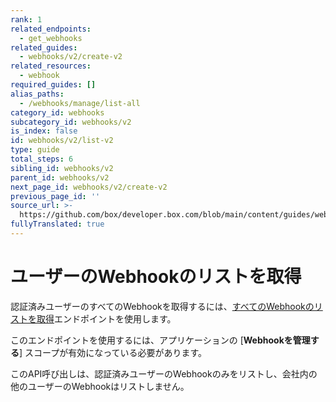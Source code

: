 ```yaml
---
rank: 1
related_endpoints:
  - get_webhooks
related_guides:
  - webhooks/v2/create-v2
related_resources:
  - webhook
required_guides: []
alias_paths:
  - /webhooks/manage/list-all
category_id: webhooks
subcategory_id: webhooks/v2
is_index: false
id: webhooks/v2/list-v2
type: guide
total_steps: 6
sibling_id: webhooks/v2
parent_id: webhooks/v2
next_page_id: webhooks/v2/create-v2
previous_page_id: ''
source_url: >-
  https://github.com/box/developer.box.com/blob/main/content/guides/webhooks/v2/list-v2.md
fullyTranslated: true
---
```

# ユーザーのWebhookのリストを取得

認証済みユーザーのすべてのWebhookを取得するには、[すべてのWebhookのリストを取得][1]エンドポイントを使用します。

<Samples id="get_webhooks">

</Samples>

<Message type="warning">

このエンドポイントを使用するには、アプリケーションの \[**Webhookを管理する**] スコープが有効になっている必要があります。

</Message>

このAPI呼び出しは、認証済みユーザーのWebhookのみをリストし、会社内の他のユーザーのWebhookはリストしません。

[1]: endpoint://get_webhooks
